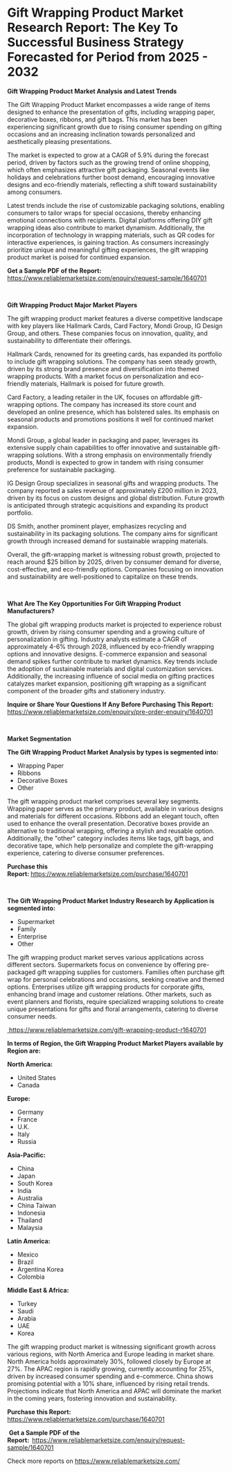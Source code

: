 <p><h1>Gift Wrapping Product Market Research Report: The Key To Successful Business Strategy Forecasted for Period from 2025 - 2032</h1></p><p><strong>Gift Wrapping Product Market Analysis and Latest Trends</strong></p>
<p><p>The Gift Wrapping Product Market encompasses a wide range of items designed to enhance the presentation of gifts, including wrapping paper, decorative boxes, ribbons, and gift bags. This market has been experiencing significant growth due to rising consumer spending on gifting occasions and an increasing inclination towards personalized and aesthetically pleasing presentations. </p><p>The market is expected to grow at a CAGR of 5.9% during the forecast period, driven by factors such as the growing trend of online shopping, which often emphasizes attractive gift packaging. Seasonal events like holidays and celebrations further boost demand, encouraging innovative designs and eco-friendly materials, reflecting a shift toward sustainability among consumers. </p><p>Latest trends include the rise of customizable packaging solutions, enabling consumers to tailor wraps for special occasions, thereby enhancing emotional connections with recipients. Digital platforms offering DIY gift wrapping ideas also contribute to market dynamism. Additionally, the incorporation of technology in wrapping materials, such as QR codes for interactive experiences, is gaining traction. As consumers increasingly prioritize unique and meaningful gifting experiences, the gift wrapping product market is poised for continued expansion.</p></p>
<p><strong>Get a Sample PDF of the Report:&nbsp;</strong> <a href="https://www.reliablemarketsize.com/enquiry/request-sample/1640701?utm_campaign=2628&utm_medium=2&utm_source=Github&utm_content=ia&utm_term=23032025&utm_id=gift-wrapping-product">https://www.reliablemarketsize.com/enquiry/request-sample/1640701</a></p>
<p>&nbsp;</p>
<p><strong>Gift Wrapping Product Major Market Players</strong></p>
<p><p>The gift wrapping product market features a diverse competitive landscape with key players like Hallmark Cards, Card Factory, Mondi Group, IG Design Group, and others. These companies focus on innovation, quality, and sustainability to differentiate their offerings.</p><p>Hallmark Cards, renowned for its greeting cards, has expanded its portfolio to include gift wrapping solutions. The company has seen steady growth, driven by its strong brand presence and diversification into themed wrapping products. With a market focus on personalization and eco-friendly materials, Hallmark is poised for future growth.</p><p>Card Factory, a leading retailer in the UK, focuses on affordable gift-wrapping options. The company has increased its store count and developed an online presence, which has bolstered sales. Its emphasis on seasonal products and promotions positions it well for continued market expansion.</p><p>Mondi Group, a global leader in packaging and paper, leverages its extensive supply chain capabilities to offer innovative and sustainable gift-wrapping solutions. With a strong emphasis on environmentally friendly products, Mondi is expected to grow in tandem with rising consumer preference for sustainable packaging.</p><p>IG Design Group specializes in seasonal gifts and wrapping products. The company reported a sales revenue of approximately £200 million in 2023, driven by its focus on custom designs and global distribution. Future growth is anticipated through strategic acquisitions and expanding its product portfolio.</p><p>DS Smith, another prominent player, emphasizes recycling and sustainability in its packaging solutions. The company aims for significant growth through increased demand for sustainable wrapping materials.</p><p>Overall, the gift-wrapping market is witnessing robust growth, projected to reach around $25 billion by 2025, driven by consumer demand for diverse, cost-effective, and eco-friendly options. Companies focusing on innovation and sustainability are well-positioned to capitalize on these trends.</p></p>
<p>&nbsp;</p>
<p><strong>What Are The Key Opportunities For Gift Wrapping Product Manufacturers?</strong></p>
<p><p>The global gift wrapping products market is projected to experience robust growth, driven by rising consumer spending and a growing culture of personalization in gifting. Industry analysts estimate a CAGR of approximately 4-6% through 2028, influenced by eco-friendly wrapping options and innovative designs. E-commerce expansion and seasonal demand spikes further contribute to market dynamics. Key trends include the adoption of sustainable materials and digital customization services. Additionally, the increasing influence of social media on gifting practices catalyzes market expansion, positioning gift wrapping as a significant component of the broader gifts and stationery industry.</p></p>
<p><strong>Inquire or Share Your Questions If Any Before Purchasing This Report:</strong> <a href="https://www.reliablemarketsize.com/enquiry/pre-order-enquiry/1640701?utm_campaign=2628&utm_medium=2&utm_source=Github&utm_content=ia&utm_term=23032025&utm_id=gift-wrapping-product">https://www.reliablemarketsize.com/enquiry/pre-order-enquiry/1640701</a></p>
<p>&nbsp;</p>
<p><strong>Market Segmentation</strong></p>
<p><strong>The Gift Wrapping Product Market Analysis by types is segmented into:</strong></p>
<p><ul><li>Wrapping Paper</li><li>Ribbons</li><li>Decorative Boxes</li><li>Other</li></ul></p>
<p><p>The gift wrapping product market comprises several key segments. Wrapping paper serves as the primary product, available in various designs and materials for different occasions. Ribbons add an elegant touch, often used to enhance the overall presentation. Decorative boxes provide an alternative to traditional wrapping, offering a stylish and reusable option. Additionally, the "other" category includes items like tags, gift bags, and decorative tape, which help personalize and complete the gift-wrapping experience, catering to diverse consumer preferences.</p></p>
<p><strong>Purchase this Report:&nbsp;</strong><a href="https://www.reliablemarketsize.com/purchase/1640701?utm_campaign=2628&utm_medium=2&utm_source=Github&utm_content=ia&utm_term=23032025&utm_id=gift-wrapping-product">https://www.reliablemarketsize.com/purchase/1640701</a></p>
<p>&nbsp;</p>
<p><strong>The Gift Wrapping Product Market Industry Research by Application is segmented into:</strong></p>
<p><ul><li>Supermarket</li><li>Family</li><li>Enterprise</li><li>Other</li></ul></p>
<p><p>The gift wrapping product market serves various applications across different sectors. Supermarkets focus on convenience by offering pre-packaged gift wrapping supplies for customers. Families often purchase gift wrap for personal celebrations and occasions, seeking creative and themed options. Enterprises utilize gift wrapping products for corporate gifts, enhancing brand image and customer relations. Other markets, such as event planners and florists, require specialized wrapping solutions to create unique presentations for gifts and floral arrangements, catering to diverse consumer needs.</p></p>
<p><a href="https://www.reliablemarketsize.com/gift-wrapping-product-r1640701?utm_campaign=2628&utm_medium=2&utm_source=Github&utm_content=ia&utm_term=23032025&utm_id=gift-wrapping-product">&nbsp;https://www.reliablemarketsize.com/gift-wrapping-product-r1640701</a></p>
<p><strong>In terms of Region, the Gift Wrapping Product Market Players available by Region are:</strong></p>
<p>
    <p> <strong> North America: </strong>
        <ul>
            <li>United States</li>
            <li>Canada</li>
        </ul>
        </p> 
    <p> <strong> Europe: </strong>
        <ul>
            <li>Germany</li>
            <li>France</li>
            <li>U.K.</li>
            <li>Italy</li>
            <li>Russia</li>
        </ul>
        </p> 
    <p> <strong> Asia-Pacific: </strong>
        <ul>
            <li>China</li>
            <li>Japan</li>
            <li>South Korea</li>
            <li>India</li>
            <li>Australia</li>
            <li>China Taiwan</li>
            <li>Indonesia</li>
            <li>Thailand</li>
            <li>Malaysia</li>
        </ul>
        </p> 
    <p> <strong> Latin America: </strong>
        <ul>
            <li>Mexico</li>
            <li>Brazil</li>
            <li>Argentina Korea</li>
            <li>Colombia</li>
        </ul>
        </p> 
    <p> <strong> Middle East & Africa: </strong>
        <ul>
            <li>Turkey</li>
            <li>Saudi</li>
            <li>Arabia</li>
            <li>UAE</li>
            <li>Korea</li>
        </ul>
    </p>
    </p>
<p><p>The gift wrapping product market is witnessing significant growth across various regions, with North America and Europe leading in market share. North America holds approximately 30%, followed closely by Europe at 27%. The APAC region is rapidly growing, currently accounting for 25%, driven by increased consumer spending and e-commerce. China shows promising potential with a 10% share, influenced by rising retail trends. Projections indicate that North America and APAC will dominate the market in the coming years, fostering innovation and sustainability.</p></p>
<p><strong>Purchase this Report: </strong><a href="https://www.reliablemarketsize.com/purchase/1640701?utm_campaign=2628&utm_medium=2&utm_source=Github&utm_content=ia&utm_term=23032025&utm_id=gift-wrapping-product">https://www.reliablemarketsize.com/purchase/1640701</a></p>
<p>&nbsp;<strong>Get a Sample PDF of the Report:&nbsp;&nbsp;</strong><a href="https://www.reliablemarketsize.com/enquiry/request-sample/1640701?utm_campaign=2628&utm_medium=2&utm_source=Github&utm_content=ia&utm_term=23032025&utm_id=gift-wrapping-product">https://www.reliablemarketsize.com/enquiry/request-sample/1640701</a></p>
<p><strong></strong></p>
<p>Check more reports on <a href="https://www.reliablemarketsize.com/?utm_campaign=2628&utm_medium=2&utm_source=Github&utm_content=ia&utm_term=23032025&utm_id=gift-wrapping-product">https://www.reliablemarketsize.com/</a></p>